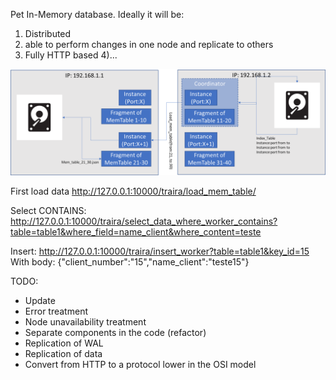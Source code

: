 Pet In-Memory database. Ideally it will be:
1) Distributed
2) able to perform changes in one node and replicate to others
3) Fully HTTP based
4)...

![alt text](Nimpha_Model.png)


First load data
http://127.0.0.1:10000/traira/load_mem_table/

Select CONTAINS:
http://127.0.0.1:10000/traira/select_data_where_worker_contains?table=table1&where_field=name_client&where_content=teste

Insert:
http://127.0.0.1:10000/traira/insert_worker?table=table1&key_id=15
With body:
{"client_number":"15","name_client":"teste15"}

TODO:
 - Update
 - Error treatment
 - Node unavailability treatment
 - Separate components in the code (refactor)
 - Replication of WAL
 - Replication of data
 - Convert from HTTP to a protocol lower in the OSI model 
 
